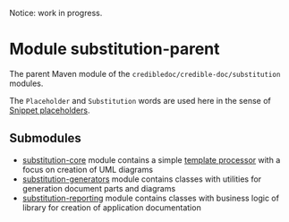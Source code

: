 Notice: work in progress.

# Module substitution-parent
The parent Maven module of the `credibledoc/credible-doc/substitution` modules.

The `Placeholder` and `Substitution` words are used here in the sense
of [Snippet placeholders](https://en.wikipedia.org/wiki/Snippet_(programming)#Snippet_placeholders).

## Submodules
* [substitution-core](substitution-core/README.md) module contains
a simple [template processor](https://en.wikipedia.org/wiki/Template_processor) with a focus on creation of UML diagrams
* [substitution-generators](substitution-generators/README.md) module contains classes
with utilities for generation document parts and diagrams
* [substitution-reporting](substitution-reporting/README.md) module contains classes with business logic of library
for creation of application documentation
